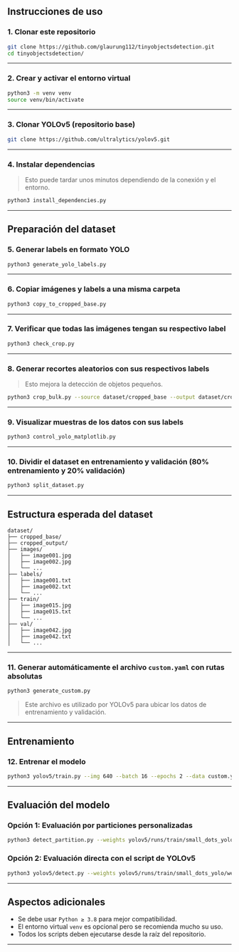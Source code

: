 ## Instrucciones de uso

### 1. Clonar este repositorio

```bash
git clone https://github.com/glaurung112/tinyobjectsdetection.git
cd tinyobjectsdetection/
```

---

### 2. Crear y activar el entorno virtual

```bash
python3 -m venv venv
source venv/bin/activate
```

---

### 3. Clonar YOLOv5 (repositorio base)

```bash
git clone https://github.com/ultralytics/yolov5.git
```

---

### 4. Instalar dependencias

> Esto puede tardar unos minutos dependiendo de la conexión y el entorno.

```bash
python3 install_dependencies.py
```

---

## Preparación del dataset

### 5. Generar labels en formato YOLO

```bash
python3 generate_yolo_labels.py
```

---

### 6. Copiar imágenes y labels a una misma carpeta

```bash
python3 copy_to_cropped_base.py
```

---

### 7. Verificar que todas las imágenes tengan su respectivo label

```bash
python3 check_crop.py
```

---

### 8. Generar recortes aleatorios con sus respectivos labels

> Esto mejora la detección de objetos pequeños.

```bash
python3 crop_bulk.py --source dataset/cropped_base --output dataset/cropped_output --crops 10
```

---

### 9. Visualizar muestras de los datos con sus labels

```bash
python3 control_yolo_matplotlib.py
```

---

### 10. Dividir el dataset en entrenamiento y validación (80% entrenamiento y 20% validación)

```bash
python3 split_dataset.py
```

---

## Estructura esperada del dataset

```
dataset/
├── cropped_base/
├── cropped_output/
├── images/
│   ├── image001.jpg
│   ├── image002.jpg
│   └── ...
├── labels/
│   ├── image001.txt
│   ├── image002.txt
│   └── ...
├── train/
│   ├── image015.jpg
│   ├── image015.txt
│   └── ...
├── val/
│   ├── image042.jpg
│   ├── image042.txt
│   └── ...
```

---

### 11. Generar automáticamente el archivo `custom.yaml` con rutas absolutas

```bash
python3 generate_custom.py
```

> Este archivo es utilizado por YOLOv5 para ubicar los datos de entrenamiento y validación.

---

## Entrenamiento

### 12. Entrenar el modelo

```bash
python3 yolov5/train.py --img 640 --batch 16 --epochs 2 --data custom.yaml --weights yolov5s.pt --name small_dots_yolo
```

---

## Evaluación del modelo

### Opción 1: Evaluación por particiones personalizadas

```bash
python3 detect_partition.py --weights yolov5/runs/train/small_dots_yolo/weights/best.pt --source dataset1/images/val --img 640 --conf 0.25
```

### Opción 2: Evaluación directa con el script de YOLOv5

```bash
python3 yolov5/detect.py --weights yolov5/runs/train/small_dots_yolo/weights/best.pt --source dataset1/images/val --img 640 --conf 0.25
```

---

## Aspectos adicionales

* Se debe usar `Python ≥ 3.8` para mejor compatibilidad.
* El entorno virtual `venv` es opcional pero se recomienda mucho su uso.
* Todos los scripts deben ejecutarse desde la raíz del repositorio.

---
